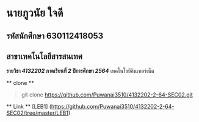 # นายภูวนัย ใจดี
## รหัสนักศึกษา 630112418053
## สาขาเทคโนโลยีสารสนเทศ

**รายวิชา _4132202_ ภาคเรียนที่ _2_ ปีการศึกษา _2564_**
เทคโนโลยีอินเทอร์เน็ต

** clone **


> git clone https://github.com/Puwanai3510/4132202-2-64-SEC02.git

** Link ** 
[LEB1] (https://github.com/Puwanai3510/4132202-2-64-SEC02/tree/master/LEB1)
